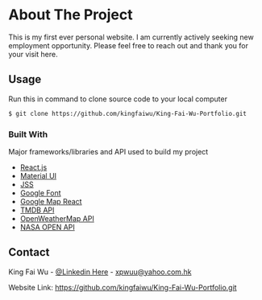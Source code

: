 # About The Project

This is my first ever personal website. I am currently actively seeking new employment opportunity. 
Please feel free to reach out and thank you for your visit here.

## Usage

Run this in command to clone source code to your local computer

```bash
$ git clone https://github.com/kingfaiwu/King-Fai-Wu-Portfolio.git
```


### Built With

Major frameworks/libraries and API used to build my project

* [React.js](https://reactjs.org/)
* [Material UI](https://mui.com/)
* [JSS](https://cssinjs.org/)
* [Google Font](https://fonts.google.com/)
* [Google Map React](https://www.npmjs.com/package/react-google-maps)
* [TMDB API](https://www.themoviedb.org/)
* [OpenWeatherMap API](https://openweathermap.org/api)
* [NASA OPEN API](https://api.nasa.gov/)


## Contact

King Fai Wu - [@Linkedin Here](https://www.linkedin.com/in/king-fai-wu/) - xpwuu@yahoo.com.hk

Website Link: https://github.com/kingfaiwu/King-Fai-Wu-Portfolio.git
